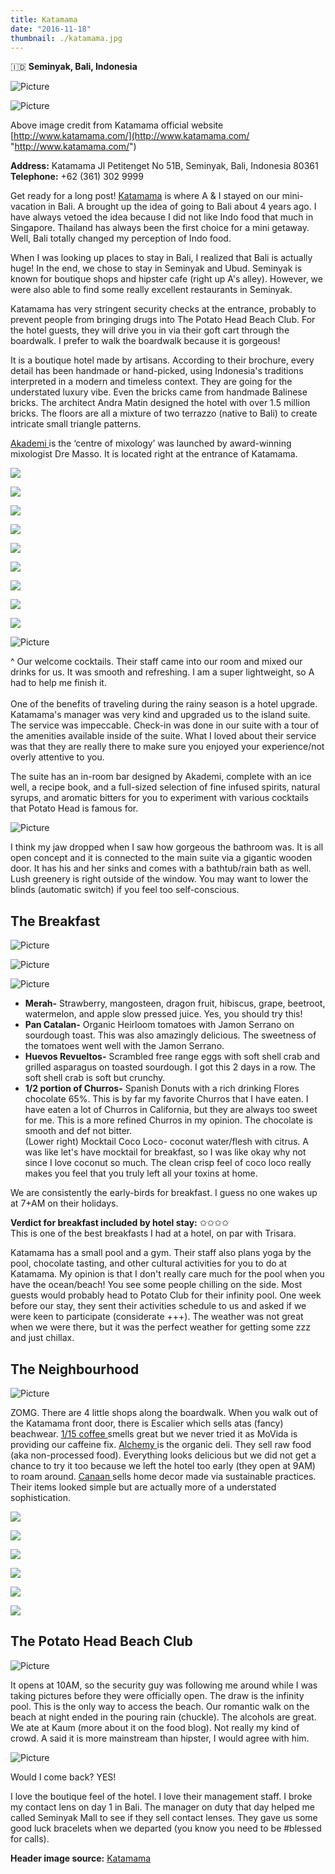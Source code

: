```yaml
---
title: Katamama
date: "2016-11-18"
thumbnail: ./katamama.jpg
---
```

🇮🇩 **Seminyak, Bali, Indonesia**

![Picture](https://hola-yolo.weebly.com/uploads/4/8/2/0/48209285/img-7282.jpg)

![Picture](https://hola-yolo.weebly.com/uploads/4/8/2/0/48209285/untitled.png)

Above image credit from Katamama official website [http://www.katamama.com/](http://www.katamama.com/ "http://www.katamama.com/")

**Address:** Katamama Jl Petitenget No 51B, Seminyak, Bali, Indonesia 80361[  
](http://www.katamama.com/)
**Telephone:** +62 (361) 302 9999

Get ready for a long post! [Katamama](www.katamama.com) is where A & I stayed on our mini-vacation in Bali. A brought up the idea of going to Bali about 4 years ago. I have always vetoed the idea because I did not like Indo food that much in Singapore. Thailand has always been the first choice for a mini getaway. Well, Bali totally changed my perception of Indo food.

When I was looking up places to stay in Bali, I realized that Bali is actually huge! In the end, we chose to stay in Seminyak and Ubud. Seminyak is known for boutique shops and hipster cafe (right up A's alley). However, we were also able to find some really excellent restaurants in Seminyak.

Katamama has very stringent security checks at the entrance, probably to prevent people from bringing drugs into The Potato Head Beach Club. For the hotel guests, they will drive you in via their goft cart through the boardwalk. I prefer to walk the boardwalk because it is gorgeous!

​It is a boutique hotel made by artisans. According to their brochure, every detail has been handmade or hand-picked, using Indonesia's traditions interpreted in a modern and timeless context. They are going for the understated luxury vibe. Even the bricks came from handmade Balinese bricks. The architect Andra Matin designed the hotel with over 1.5 million bricks. The floors are all a mixture of two terrazzo (native to Bali) to create intricate small triangle patterns.

[Akademi ](http://www.katamama.com/en/neighbourhood/akademi)is the ‘centre of mixology’ was launched by award-winning mixologist Dre Masso. It is located right at the entrance of Katamama.

[![](https://hola-yolo.weebly.com/uploads/4/8/2/0/48209285/img-2096_1.jpg)](https://hola-yolo.weebly.com/uploads/4/8/2/0/48209285/img-2096_1_orig.jpg)

[![](https://hola-yolo.weebly.com/uploads/4/8/2/0/48209285/img-2081.jpg)](https://hola-yolo.weebly.com/uploads/4/8/2/0/48209285/img-2081_orig.jpg)

[![](https://hola-yolo.weebly.com/uploads/4/8/2/0/48209285/img-2070.jpg)](https://hola-yolo.weebly.com/uploads/4/8/2/0/48209285/img-2070_orig.jpg)

[![](https://hola-yolo.weebly.com/uploads/4/8/2/0/48209285/img-2072.jpg)](https://hola-yolo.weebly.com/uploads/4/8/2/0/48209285/img-2072_orig.jpg)

[![](https://hola-yolo.weebly.com/uploads/4/8/2/0/48209285/img-2082.jpg)](https://hola-yolo.weebly.com/uploads/4/8/2/0/48209285/img-2082_orig.jpg)

[![](https://hola-yolo.weebly.com/uploads/4/8/2/0/48209285/img-2091.jpg)](https://hola-yolo.weebly.com/uploads/4/8/2/0/48209285/img-2091_orig.jpg)

[![](https://hola-yolo.weebly.com/uploads/4/8/2/0/48209285/img-2092.jpg)](https://hola-yolo.weebly.com/uploads/4/8/2/0/48209285/img-2092_orig.jpg)

[![](https://hola-yolo.weebly.com/uploads/4/8/2/0/48209285/img-2094.jpg)](https://hola-yolo.weebly.com/uploads/4/8/2/0/48209285/img-2094_orig.jpg)

[![](https://hola-yolo.weebly.com/uploads/4/8/2/0/48209285/img-2082_1.jpg)](https://hola-yolo.weebly.com/uploads/4/8/2/0/48209285/img-2082_1_orig.jpg)

![Picture](https://hola-yolo.weebly.com/uploads/4/8/2/0/48209285/1479607328.png?250)

^ Our welcome cocktails. Their staff came into our room and mixed our drinks for us. It was smooth and refreshing. I am a super lightweight, so A had to help me finish it.  
​  
One of the benefits of traveling during the rainy season is a hotel upgrade. Katamama's manager was very kind and upgraded us to the island suite. The service was impeccable. Check-in was done in our suite with a tour of the amenities available inside of the suite. What I loved about their service was that they are really there to make sure you enjoyed your experience/not overly attentive to you.

​The suite has an in-room bar designed by Akademi, complete with an ice well, a recipe book, and a full-sized selection of fine infused spirits, natural syrups, and aromatic bitters for you to experiment with various cocktails that Potato Head is famous for.

![Picture](https://hola-yolo.weebly.com/uploads/4/8/2/0/48209285/img-2078_2.jpg)

I think my jaw dropped when I saw how gorgeous the bathroom was. It is all open concept and it is connected to the main suite via a gigantic wooden door. It has his and her sinks and comes with a bathtub/rain bath as well. Lush greenery is right outside of the window. You may want to lower the blinds (automatic switch) if you feel too self-conscious.

## The Breakfast

![Picture](https://hola-yolo.weebly.com/uploads/4/8/2/0/48209285/img-7280.jpg)

![Picture](https://hola-yolo.weebly.com/uploads/4/8/2/0/48209285/img-2102.jpg)

![Picture](https://hola-yolo.weebly.com/uploads/4/8/2/0/48209285/img-2140.jpg)

* **Merah-** Strawberry, mangosteen, dragon fruit, hibiscus, grape, beetroot, watermelon, and apple slow pressed juice. Yes, you should try this!
* **Pan Catalan-** Organic Heirloom tomatoes with Jamon Serrano on sourdough toast. This was also amazingly delicious. The sweetness of the tomatoes went well with the Jamon Serrano.
* **Huevos Revueltos-** Scrambled free range eggs with soft shell crab and grilled asparagus on toasted sourdough. I got this 2 days in a row. The soft shell crab is soft but crunchy.
* **1/2 portion of Churros-** Spanish Donuts with a rich drinking Flores chocolate 65%. This is by far my favorite Churros that I have eaten. I have eaten a lot of Churros in California, but they are always too sweet for me. This is a more refined Churros in my opinion. The chocolate is smooth and def not bitter.  
  (Lower right) Mocktail Coco Loco- coconut water/flesh with citrus. A was like let's have mocktail for breakfast, so I was like okay why not since I love coconut so much. The clean crisp feel of coco loco really makes you feel that you truly left all your toxins at home.

We are consistently the early-birds for breakfast. I guess no one wakes up at 7+AM on their holidays.

**Verdict for breakfast included by hotel stay:** ✩✩✩✩  
This is one of the best breakfasts I had at a hotel, on par with Trisara.

Katamama has a small pool and a gym. Their staff also plans yoga by the pool, chocolate tasting, and other cultural activities for you to do at Katamama. My opinion is that I don't really care much for the pool when you have the ocean/beach! You see some people chilling on the side. Most guests would probably head to Potato Club for their infinity pool. One week before our stay, they sent their activities schedule to us and asked if we were keen to participate (considerate +++). The weather was not great when we were there, but it was the perfect weather for getting some zzz and just chillax.

## The Neighbourhood

![Picture](https://hola-yolo.weebly.com/uploads/4/8/2/0/48209285/img-7279_1.jpg)

ZOMG. There are 4 little shops along the boardwalk. When you walk out of the Katamama front door, there is Escalier which sells atas (fancy) beachwear. [1/15 coffee ](http://www.katamama.com/en/neighbourhood/one-fifteen-coffee)smells great but we never tried it as MoVida is providing our caffeine fix. [Alchemy ](http://alchemybali.com/)is the organic deli. They sell raw food (aka non-processed food). Everything looks delicious but we did not get a chance to try it too because we left the hotel too early (they open at 9AM) to roam around. [Canaan ](http://www.katamama.com/en/neighbourhood/canaan)sells home decor made via sustainable practices. Their items looked simple but are actually more of a understated sophistication.

[![](https://hola-yolo.weebly.com/uploads/4/8/2/0/48209285/img-7214.jpg)](https://hola-yolo.weebly.com/uploads/4/8/2/0/48209285/img-7214_orig.jpg)

[![](https://hola-yolo.weebly.com/uploads/4/8/2/0/48209285/img-2107_1.jpg)](https://hola-yolo.weebly.com/uploads/4/8/2/0/48209285/img-2107_1_orig.jpg)

[![](https://hola-yolo.weebly.com/uploads/4/8/2/0/48209285/img-7222_1.jpg)](https://hola-yolo.weebly.com/uploads/4/8/2/0/48209285/img-7222_1_orig.jpg)

[![](https://hola-yolo.weebly.com/uploads/4/8/2/0/48209285/img-7223.jpg)](https://hola-yolo.weebly.com/uploads/4/8/2/0/48209285/img-7223_orig.jpg)

[![](https://hola-yolo.weebly.com/uploads/4/8/2/0/48209285/img-7225.jpg)](https://hola-yolo.weebly.com/uploads/4/8/2/0/48209285/img-7225_orig.jpg)

[![](https://hola-yolo.weebly.com/uploads/4/8/2/0/48209285/img-7224.jpg)](https://hola-yolo.weebly.com/uploads/4/8/2/0/48209285/img-7224_orig.jpg)

## The Potato Head Beach Club

![Picture](https://hola-yolo.weebly.com/uploads/4/8/2/0/48209285/img-7281.jpg)

It opens at 10AM, so the security guy was following me around while I was taking pictures before they were officially open. The draw is the infinity pool. This is the only way to access the beach. Our romantic walk on the beach at night ended in the pouring rain (chuckle). The alcohols are great. We ate at Kaum (more about it on the food blog). Not really my kind of crowd. A said it is more mainstream than hipster, I would agree with him.

![Picture](https://hola-yolo.weebly.com/uploads/4/8/2/0/48209285/img-2147.jpg?695)

Would I come back? YES!

I love the boutique feel of the hotel. I love their management staff. I broke my contact lens on day 1 in Bali. The manager on duty that day helped me called Seminyak Mall to see if they sell contact lenses. They gave us some good luck bracelets when we departed (you know you need to be #blessed for calls).

**Header image source:** [Katamama](https://potatohead.co/seminyak/sleep/potato-head-suites)
